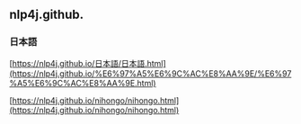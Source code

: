 ## nlp4j.github.


### 日本語

[https://nlp4j.github.io/日本語/日本語.html](https://nlp4j.github.io/%E6%97%A5%E6%9C%AC%E8%AA%9E/%E6%97%A5%E6%9C%AC%E8%AA%9E.html)

[https://nlp4j.github.io/nihongo/nihongo.html](https://nlp4j.github.io/nihongo/nihongo.html)

